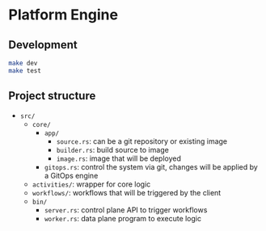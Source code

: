 # Platform Engine

## Development

```sh
make dev
make test
```

## Project structure

- `src/`
    - `core/`
        - `app/`
            - `source.rs`: can be a git repository or existing image
            - `builder.rs`: build source to image
            - `image.rs`: image that will be deployed
        - `gitops.rs`: control the system via git, changes will be applied by a GitOps engine
    - `activities/`: wrapper for core logic
    - `workflows/`: workflows that will be triggered by the client
    - `bin/`
        - `server.rs`: control plane API to trigger workflows
        - `worker.rs`: data plane program to execute logic
